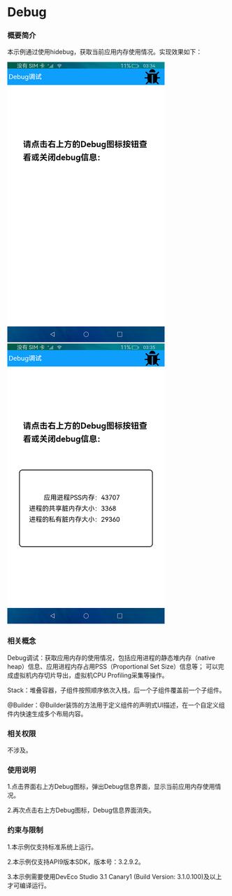 # Debug

### 概要简介

本示例通过使用hidebug，获取当前应用内存使用情况。实现效果如下：

![](screenshots/device/index.png) ![](screenshots/device/data.png)

### 相关概念

Debug调试：获取应用内存的使用情况，包括应用进程的静态堆内存（native heap）信息、应用进程内存占用PSS（Proportional Set Size）信息等； 可以完成虚拟机内存切片导出，虚拟机CPU
Profiling采集等操作。

Stack：堆叠容器，子组件按照顺序依次入栈，后一个子组件覆盖前一个子组件。

@Builder：@Builder装饰的方法用于定义组件的声明式UI描述，在一个自定义组件内快速生成多个布局内容。

### 相关权限

不涉及。

### 使用说明

1.点击界面右上方Debug图标，弹出Debug信息界面，显示当前应用内存使用情况。

2.再次点击右上方Debug图标，Debug信息界面消失。

### 约束与限制

1.本示例仅支持标准系统上运行。

2.本示例仅支持API9版本SDK，版本号：3.2.9.2。

3.本示例需要使用DevEco Studio 3.1 Canary1 (Build Version: 3.1.0.100)及以上才可编译运行。